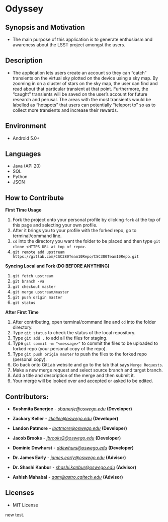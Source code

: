 # Odyssey

## Synopsis and Motivation

* The main purpose of this application is to generate enthusiasm and awareness about the LSST project amongst the users.

## Description

* The application lets users create an account so they can “catch” transients on the virtual sky plotted on the device using a sky map. By zooming in on a cluster of stars on the sky map, the user can find and read about that particular transient at that point. Furthermore, the “caught” transients will be saved on the user’s account for future research and perusal. The areas with the most transients would be labelled as “hotspots” that users can potentially “teleport to” so as to collect more transients and increase their rewards.

## Environment

* Android 5.0+

## Languages

* Java (API 20)
* SQL
* Python
* JSON

## How to Contribute
**First Time Usage**
1. Fork the project onto your personal profile by clicking `fork` at the top of this page and selecting your own profile.
2. After it brings you to your profile with the forked repo, go to terminal/command line.
3. `cd` into the directory you want the folder to be placed and then type `git clone <HTTPS URL at top of repo>`.
4. `git remote add upstream https://gitlab.com/CSC380Team10Repo/CSC380Team10Repo.git`

**Syncing Local and Fork (DO BEFORE ANYTHING)**
1. `git fetch upstream`
2. `git branch -va`
3. `git checkout master`
4. `git merge upstream/master`
5. `git push origin master`
6. `git status`

**After First Time**
1. After contributing, open terminal/command line and `cd` into the folder directory.
2. Type `git status` to check the status of the local repository.
3. Type `git add .` to add all the files for staging.
4. Type `git commit -m "<message>"` to commit the files to be uploaded to forked repo (your personal copy of the repo).
5. Type `git push origin master` to push the files to the forked repo (personal copy).
6. Go back onto GitLab website and go to the tab that says `Merge Requests`.
7. Make a new merge request and select source branch and target branch.
8. Add a title and description of the merge and then submit it.
9. Your merge will be looked over and accepted or asked to be edited.

## Contributors:

* **Sushmita Banerjee** - *sbanerje@oswego.edu* **(Developer)**

* **Zackary Keller** - *zkeller@oswego.edu* **(Developer)**

* **Landon Patmore** - *lpatmore@oswego.edu* **(Developer)**

* **Jacob Brooks** - *jbrooks2@oswego.edu* **(Developer)**

* **Dominic Dewhurst** - *ddewhurs@oswego.edu* **(Developer)**

* **Dr. James Early** - *james.early@oswego.edu* **(Advisor)**

* **Dr. Shashi Kanbur** - *shashi.kanbur@oswego.edu* **(Advisor)**

* **Ashish Mahabal** - *aam@astro.caltech.edu* **(Advisor)**

## Licenses
* MIT License

new test.
